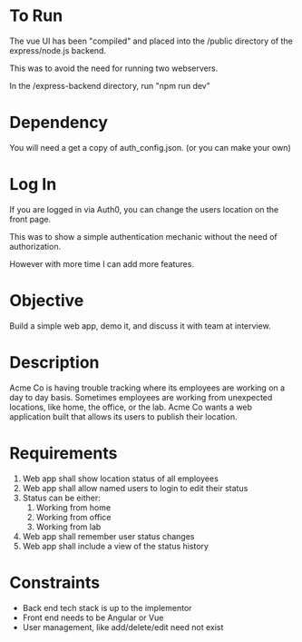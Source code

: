 # To Run
The vue UI has been "compiled" and placed into the /public directory of the 
express/node.js backend.

This was to avoid the need for running two webservers.

In the /express-backend directory, run "npm run dev"

# Dependency

You will need a get a copy of auth_config.json. (or you can make your own)


# Log In
If you are logged in via Auth0, you can change the users location on the front page.

This was to show a simple authentication mechanic without the need of authorization.

However with more time I can add more features.



# Objective
Build a simple web app, demo it, and discuss it with team at interview.

# Description
Acme Co is having trouble tracking where its employees are working on a day to day basis.  Sometimes employees are working from unexpected locations, like home, the office, or the lab.  Acme Co wants a web application built that allows its users to publish their location.

# Requirements
1.	Web app shall show location status of all employees
2.	Web app shall allow named users to login to edit their status
3.	Status can be either:
    1. Working from home
    2. Working from office
    3. Working from lab
4.	Web app shall remember user status changes
5.	Web app shall include a view of the status history

# Constraints
* Back end tech stack is up to the implementor
* Front end needs to be Angular or Vue
* User management, like add/delete/edit need not exist
